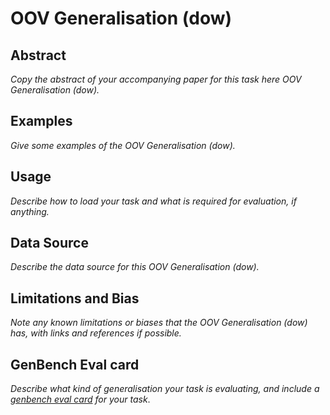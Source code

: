 # OOV Generalisation (dow)

## Abstract
*Copy the abstract of your accompanying paper for this task here OOV Generalisation (dow).*

## Examples
*Give some examples of the OOV Generalisation (dow).*

## Usage
*Describe how to load your task and what is required for evaluation, if anything.*

## Data Source
*Describe the data source for this OOV Generalisation (dow).*

## Limitations and Bias
*Note any known limitations or biases that the OOV Generalisation (dow) has, with links and references if possible.*

## GenBench Eval card
*Describe what kind of generalisation your task is evaluating, and include a [genbench eval card](https://genbench.org/eval_cards/) for your task*.
